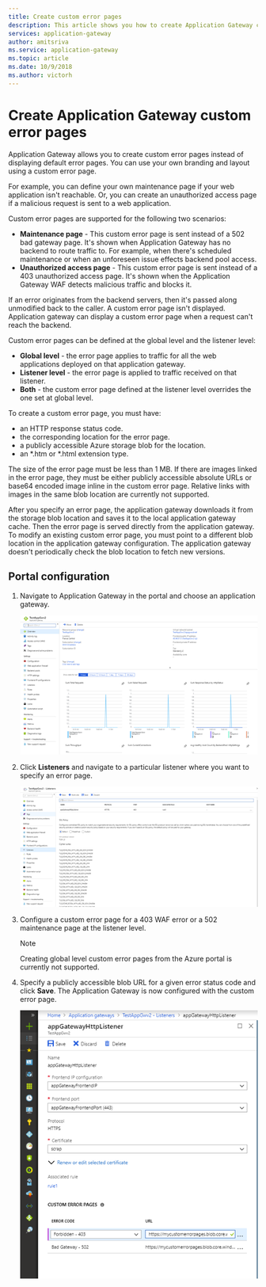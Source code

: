 ```yaml
---
title: Create custom error pages
description: This article shows you how to create Application Gateway custom error pages.
services: application-gateway
author: amitsriva
ms.service: application-gateway
ms.topic: article
ms.date: 10/9/2018
ms.author: victorh
---
```


# Create Application Gateway custom error pages

Application Gateway allows you to create custom error pages instead of displaying default error pages. You can use your own branding and layout using a custom error page.

For example, you can define your own maintenance page if your web application isn't reachable. Or, you can create an unauthorized access page if a malicious request is sent to a web application.

Custom error pages are supported for the following two scenarios:

- **Maintenance page** - This custom error page is sent instead of a 502 bad gateway page. It's shown when Application Gateway has no backend to route traffic to. For example, when there's scheduled maintenance or when an unforeseen issue effects backend pool access.
- **Unauthorized access page** - This custom error page is sent instead of a 403 unauthorized access page. It's shown when the Application Gateway WAF detects malicious traffic and blocks it.

If an error originates from the backend servers, then it's passed along unmodified back to the caller. A custom error page isn't displayed. Application gateway can display a custom error page when a request can't reach the backend.

Custom error pages can be defined at the global level and the listener level:

- **Global level** - the error page applies to traffic for all the web applications deployed on that application gateway.
- **Listener level** - the error page is applied to traffic received on that listener.
- **Both** - the custom error page defined at the listener level overrides the one set at global level.

To create a custom error page, you must have:
- an HTTP response status code.
- the corresponding location for the error page. 
- a publicly accessible Azure storage blob for the location.
- an *.htm or *.html extension type. 

The size of the error page must be less than 1 MB. If there are images linked in the error page, they must be either publicly accessible absolute URLs or base64 encoded image inline in the custom error page. Relative links with images in the same blob location are currently not supported. 

After you specify an error page, the application gateway downloads it from the storage blob location and saves it to the local application gateway cache. Then the error page is served directly from the application gateway. To modify an existing custom error page, you must point to a different blob location in the application gateway configuration. The application gateway doesn't periodically check the blob location to fetch new versions.

## Portal configuration

1. Navigate to Application Gateway in the portal and choose an application gateway.

    ![ag-overview](media/custom-error/ag-overview.png)
2. Click **Listeners** and navigate to a particular listener where you want to specify an error page.

    ![Application Gateway listeners](media/custom-error/ag-listener.png)
3. Configure a custom error page for a 403 WAF error or a 502 maintenance page at the listener level.

    > [!NOTE]
    > Creating global level custom error pages from the Azure portal is currently not supported.

4. Specify a publicly accessible blob URL for a given error status code and click **Save**. The Application Gateway is now configured with the custom error page.

   ![Application Gateway error codes](media/custom-error/ag-error-codes.png)

